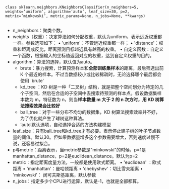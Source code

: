 

 ```
 class sklearn.neighbors.KNeighborsClassifier(n_neighbors=5, weights=’uniform’, algorithm=’auto’, leaf_size=30, p=2, metric=’minkowski’, metric_params=None, n_jobs=None, **kwargs)
                                           
 ```

- n_neighbors：聚类个数。
- weights（权重）：决定算法如何分配权重，默认为uniform，表示远近权重都一样。参数选项如下：
     • 'uniform'：不管远近权重都一样；
      • 'distance'：权重和距离成反比，距离预测目标越近具有越高的权重。
      • 自定义函数：自定义一个函数，根据输入的坐标值返回对应的权重，达到自定义权重的目的。
- algorithm：算法的选择，默认值为auto。
  -  brute：暴力搜索，计算预测样本和**全部训练集样本**的距离，最后筛选出前 K 个最近的样本。不过当数据较小或比较稀疏时，无论选择哪个最后都会使用 'brute'
  - kd_tree ：KD 树是一种「二叉树」结构，就是把整个空间划分为特定的几个子空间，然后在合适的子空间中去搜索待预测的样本点。假设数据集样本数为 m，特征数为 n，则当**样本数量 m 大于 2 的 n 次方时，用 KD 树算法搜索效果会比较好**
  - ball_tree：对于一些分布不均匀的数据集，KD 树算法搜索效率并不好，为了优化就产生了球树这种算法。
  - ‘auto‘默认选项，自动选择合适的方法构建模型
- leaf_size：只有ball_tree和kd_tree才有必要。表示停止建子树的叶子节点数量的阈值。默认30。但如果数据量增多这个参数需要增大，否则速度过慢不说，还容易过拟合。
- p与metric：距离表示，当metric参数是"minkowski"的时候，p=1是manhattan_distance，p=2是euclidean_distance。默认为p=2
- metric：指定距离度量方法，一般都是使用欧式距离。
      • 'euclidean' ：欧式距离
      • 'manhattan'：曼哈顿距离
      • 'chebyshev'：切比雪夫距离
      • 'minkowski'： 闵可夫斯基距离，默认参数
- n_jobs：指定多少个CPU进行运算，默认是-1，也就是全部都算。